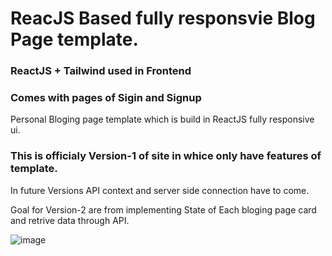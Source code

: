 # ReacJS Based fully responsvie Blog Page template.

### ReactJS + Tailwind used in Frontend

### Comes with pages of Sigin and Signup 

Personal Bloging page template which is build in ReactJS fully responsive ui.

### This is officialy Version-1 of site in whice only have features of template.
In future Versions API context and server side connection have to come.

Goal for Version-2 are from implementing State of Each bloging page card and retrive data through API.

![image]("https://github.com/devm4n/blogPage/blob/master/Screenshot%202025-06-03%20120542.png")
